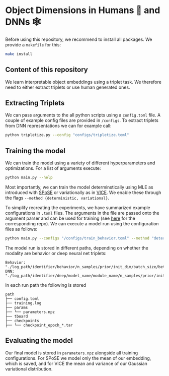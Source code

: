 # Object Dimensions in Humans :elf: and DNNs :spider_web:

Before using this repository, we recommend to install all packages. We provide a `makefile` for this:

```bash
make install
```

## Content of this repository

We learn interpretable object embeddings using a triplet task. We therefore need to either extract triplets or use human generated ones.

## Extracting Triplets

We can pass arguments to the all python scripts using a `config.toml` file. A couple of example config files are provided in `/configs`. To extract triplets from DNN representations we can for example call:

```bash
python tripletize.py --config "configs/tripletize.toml"
```

## Training the model

We can train the model using a variety of different hyperparameters and optimizations. 
For a list of arguments execute:

```bash
python main.py --help
```

Most importantly, we can train the model determinstically using MLE as introduced with [SPoSE](https://www.nature.com/articles/s41562-020-00951-3) or variationally as in [VICE](https://arxiv.org/abs/2205.00756). We enable these through the flags `--method {deterministic, variational}`.

To simplify recreating the experiments, we have summarized example configurations in `.toml` files. The arguments in the file are passed onto the argument parser and can be used for training (see [here](https://github.com/florianmahner/toml_argparse) for the corresponding repo). We can execute a model run using the configuration files as follows:


```bash
python main.py --configs "/configs/train_behavior.toml" --method "deterministic"
```


The model run is stored in different paths, depending on whether the modality are behavior or deep neural net triplets:

```
Behavior: "./log_path/identifier/behavior/n_samples/prior/init_dim/batch_size/beta/seed"
DNN: "./log_path/identifier/deep/model_name/module_name/n_samples/prior/init_dim/batch_size/beta/seed"
```

In each run path the following is stored

```
path
├── config.toml
├── training.log
├── params
├── └── parameters.npz
├── tboard
├── checkpoints
├── └── checkpoint_epoch_*.tar
```

## Evaluating the model

Our final model is stored in `parameters.npz` alongside all training configurations. For SPoSE we model only the mean of our embedding, which is saved, and for VICE the mean and variance of our Gaussian variational distribution.